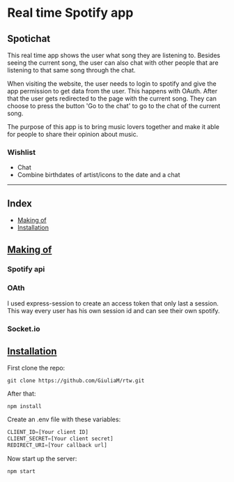 # Real time Spotify app

## Spotichat
This real time app shows the user what song they are listening to. Besides seeing the current song, the user can also chat with other people that are listening to that same song through the chat.

When visiting the website, the user needs to login to spotify and give the app permission to get data from the user. This happens with OAuth. After that the user gets redirected to the page with the current song. They can choose to press the button 'Go to the chat' to go to the chat of the current song.

The purpose of this app is to bring music lovers together and make it able for people to share their opinion about music.

### Wishlist
- Chat
- Combine birthdates of artist/icons to the date and a chat

---

## Index
- [Making of](#makingof)
- [Installation](#installation)

## [Making of](#makingof)
### Spotify api
### OAth
I used express-session to create an access token that only last a session. This way every user has his own session id and can see their own spotify.

### Socket.io

## [Installation](#installation)
First clone the repo:
```git
git clone https://github.com/GiuliaM/rtw.git
```

After that:
```git
npm install
```

Create an .env file with these variables:
```javascript
CLIENT_ID=[Your client ID]
CLIENT_SECRET=[Your client secret]
REDIRECT_URI=[Your callback url]
```

Now start up the server:
```git
npm start
```
